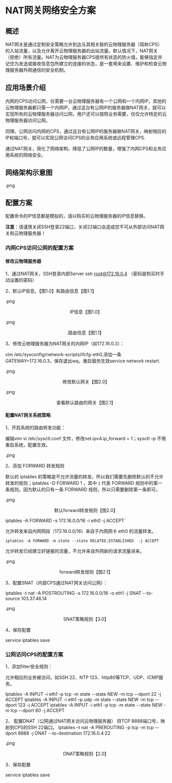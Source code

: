 # NAT网关网络安全方案

## 概述
NAT网关是通过定制安全策略允许到达与其相关联的云物理服务器（简称CPS）的入站流量，以及允许离开云物理服务器的出站流量。默认情况下，NAT网关（拒绝）所有流量。NAT为云物理服务器CPS提供有状态的防火墙，能够指定并记住为发送或接收信息包所建立的连接的状态，是一套用来设置、维护和检查云物理服务器外网通信的安全机制。

## 应用场景介绍
内网的CPS访问公网，仅需要一台云物理服务器有一个公网和一个内网IP，其他的云物理服务器都只需一个内网IP，通过这台有公网IP的服务器做NAT网关，就可以实现所有的云物理服务器访问公网，用户还可以按照业务需要，仅仅允许特定的云物理服务器访问公网。

同理，公网访问内网的CPS，通过这台有公网IP的服务器做NAT网关，映射相应的IP和端口号，就可以实现公网访问CPS的业务应用系统或远程管理CPS.

通过NAT网关，简化了网络架构，降低了公网IP的数量，增强了内网CPS和业务应用系统的网络安全。

## 网络架构示意图

.png

## 配置方案
配置命令的IP信息都是模拟的，请以购买的云物理服务器的IP信息替换。


**注意**：请谨慎关闭SSH登录22端口，关闭22端口会造成您不可从外部访问NAT网关和云物理服务器！

### 内网CPS访问公网的配置方案

#### 修改云物理服务器

1、通过NAT网关，SSH登录内部Server ssh root@172.16.0.4 （密码是购买时手动设置的密码）

2、默认IP信息，【图1.0】和路由信息【图1.1】

.png

<center>IP信息【图1.0】</center>

.png

<center>路由信息【图1.1】</center>

3、修改云物理服务器为NAT网关的内网IP（如172.16.0.3）：

vim /etc/sysconfig/network-scripts/ifcfg-eth0,添加一条GATEWAY=172.16.0.3，保存退出wq，重启服务生效service network restart.

.png

<center>修改默认网关【图2.0】</center>

.png

<center>查看默认路由的网关【图2.1】</center>

#### 配置NAT网关系统策略

1、开启系统的路由转发功能：

编辑vim vi /etc/sysctl.conf 文件，修改net.ipv4.ip_forward = 1；sysctl –p 不用重启系统，配置生效。

.png

2、添加 FORWARD 转发规则

默认的 iptables 的策略是不允许流量的转发，所以我们需要先删除默认的不允许转发的规则；iptables -D FORWARD 1 ，其中 `1` 代表 FORWARD 规则中的第一条规则。因为默认的只有一条 FORWARD 规则，所以只需要删除第一条即可。

.png

<center>默认forward转发规则【图2.0】</center>

iptables -A FORWARD -s 172.16.0.0/16 -i eth0 -j ACCEPT`

允许转发来自内网网段（172.16.0.0/16）来自于内网网卡 eth0 的流量转发。

`iptables -A FORWARD -m state --state RELATED,ESTABLISHED  -j ACCEPT`

允许转发已经建立好链接的流量，不允许来自外网新的请求流量进来。

.png

<center>forward转发规则【图2.1】</center>

3、配置SNAT（内部CPS通过NAT网关访问公网）：

iptables -t nat -A POSTROUTING -s 172.16.0.0/16 -o eth1 -j SNAT --to-source 103.37.46.14

.png

<center>SNAT策略规则【3.0】</center>

4、保存配置

service iptables save

### 公网访问CPS的配置方案

1、添加filter安全规则：

允许相应的业务被访问，如SSH 22、NTP 123、http80等TCP、UDP、ICMP服务。

Iptables -A INPUT -i eth1 -p tcp -m state --state NEW -m tcp --dport 22 -j ACCEPT
iptables -A INPUT -i eth1 –p udp -m state --state NEW -m tcp --dport 123 -j ACCEPT
iptables -A INPUT -i eth1 -p tcp -m state --state NEW -m tcp --dport 80 -j ACCEPT
                                   
2、	配置DNAT（公网通过NAT网关访问云物理服务器）
将TCP 8888端口号，映射到CPS的SSH 22端口。
Iptables –t nat -A PREROUTING -p tcp -m tcp --dport 8888 -j DNAT --to-destination 172.16.0.4:22
 
.png

<center> DNAT策略规则【2.0】</center>

                         
3、保存配置

service iptables save
